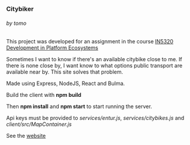 ### Citybiker
###### by tomo



This project was developed for an assignment in the course [IN5320 Development in Platform Ecosystems](https://www.uio.no/studier/emner/matnat/ifi/IN5320/)

Sometimes I want to know if there's an available citybike close to me. If there is none close by, I want know to what options public transport are available near by.
This site solves that problem.

Made using Express, NodeJS, React and Bulma.


Build the client with __npm build__

Then __npm install__ and __npm start__ to start running the server.


Api keys must be provided to _services/entur.js_, _services/citybikes.js_ and _client/src/MapContainer.js_

See the [website](https://folk.uio.no/tomolavb)
